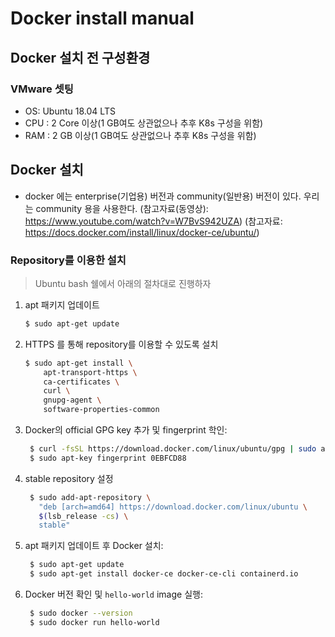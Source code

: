 # Docker install manual



## Docker 설치 전 구성환경

### VMware 셋팅

- OS: Ubuntu 18.04 LTS
- CPU : 2 Core 이상(1 GB여도 상관없으나 추후 K8s 구성을 위함)
- RAM : 2 GB 이상(1 GB여도 상관없으나 추후 K8s 구성을 위함)



## Docker 설치

- docker 에는 enterprise(기업용) 버전과 community(일반용) 버전이 있다. 우리는 community 용을 사용한다.
 (참고자료(동영상): https://www.youtube.com/watch?v=W7BvS942UZA)
 (참고자료: https://docs.docker.com/install/linux/docker-ce/ubuntu/) 



### Repository를 이용한 설치

> Ubuntu bash 쉘에서 아래의 절차대로 진행하자



1. apt 패키지 업데이트

   ```bash
   $ sudo apt-get update
   ```

2. HTTPS 를 통해 repository를 이용할 수 있도록 설치
		
	```bash
	$ sudo apt-get install \
		apt-transport-https \
		ca-certificates \
		curl \
		gnupg-agent \
		software-properties-common
	```


3. Docker의 official GPG key 추가 및 fingerprint 학인:
	```bash
	 $ curl -fsSL https://download.docker.com/linux/ubuntu/gpg | sudo apt-key add -
	 $ sudo apt-key fingerprint 0EBFCD88
	```

4. stable repository 설정
	```bash
	 $ sudo add-apt-repository \
	   "deb [arch=amd64] https://download.docker.com/linux/ubuntu \
	   $(lsb_release -cs) \
	   stable"
	```

5. apt 패키지 업데이트 후 Docker 설치:
	```bash
	 $ sudo apt-get update
	 $ sudo apt-get install docker-ce docker-ce-cli containerd.io
	```
	
6. Docker 버전 확인 및 `hello-world` image 실행:
	```bash
	 $ sudo docker --version
	 $ sudo docker run hello-world
	```






